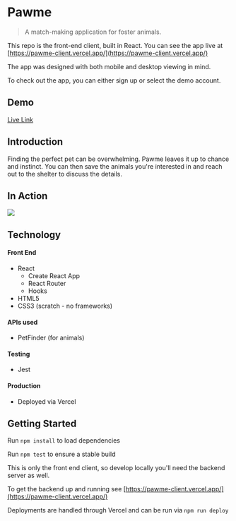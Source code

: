 # Pawme

> A match-making application for foster animals.

This repo is the front-end client, built in React. You can see the app live at [https://pawme-client.vercel.app/](https://pawme-client.vercel.app/)

The app was designed with both mobile and desktop viewing in mind.

To check out the app, you can either sign up or select the demo account.

## Demo

<p><a href="https://pawme-client.vercel.app/" target="_blank">Live Link</a></p>

## Introduction

Finding the perfect pet can be overwhelming. Pawme leaves it up to chance and instinct. You can then save the animals you're interested in and reach out to the shelter to discuss the details.

## In Action

![](https://media.giphy.com/media/2nG2DUnSjmmpBtLtYx/giphy.gif)

## Technology

#### Front End

- React
  - Create React App
  - React Router
  - Hooks
- HTML5
- CSS3 (scratch - no frameworks)

#### APIs used

- PetFinder (for animals)

#### Testing

- Jest

#### Production

- Deployed via Vercel

## Getting Started

Run `npm install` to load dependencies

Run `npm test` to ensure a stable build

This is only the front end client, so develop locally you'll need the backend server as well.

To get the backend up and running see [https://pawme-client.vercel.app/](https://pawme-client.vercel.app/)

Deployments are handled through Vercel and can be run via `npm run deploy`
